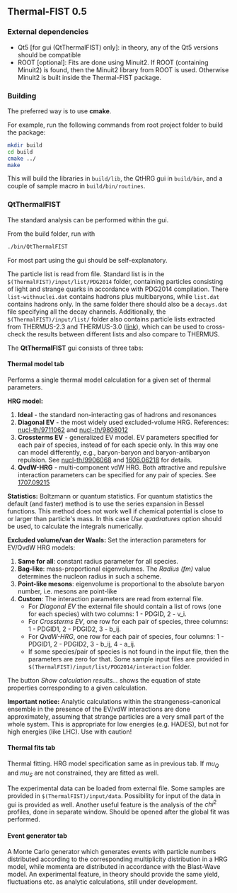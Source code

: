 ## Thermal-FIST 0.5

### External dependencies

- Qt5 [for gui (QtThermalFIST) only]: in theory, any of the Qt5 versions should be compatible
- ROOT [optional]: Fits are done using Minuit2. If ROOT (containing Minuit2) is found, then the Minuit2 library from ROOT is used. Otherwise Minuit2 is built inside the Thermal-FIST package.

### Building

The preferred way is to use **cmake**.

For example, run the following commands from root project folder to build the package:
```bash
mkdir build
cd build
cmake ../
make
```

This will build the libraries in `build/lib`, the QtHRG gui in `build/bin`,
and a couple of sample macro in `build/bin/routines`.

### QtThermalFIST

The standard analysis can be performed within the gui.

From the build folder, run with
```bash
./bin/QtThermalFIST
```

For most part using the gui should be self-explanatory. 

The particle list is read from file.
Standard list is in the `$(ThermalFIST)/input/list/PDG2014` folder, containing particles consisting of light and strange quarks in accordance with PDG2014 compilation.
There `list-withnuclei.dat` contains hadrons plus multibaryons, while `list.dat` contains hadrons only. In the same folder there should also be a `decays.dat` file specifying all the decay channels.
Additionally, the `$(ThermalFIST)/input/list/` folder also contains particle lists extracted from THERMUS-2.3 and THERMUS-3.0 ([link](http://www.phy.uct.ac.za/phy/people/academic/wheaton/research)), which can be used to cross-check the results between different lists and also compare to THERMUS.

The **QtThermalFIST** gui consists of three tabs:

#### Thermal model tab

Performs a single thermal model calculation for a given set of thermal parameters.

**HRG model:**

1. **Ideal** - the standard non-interacting gas of hadrons and resonances
2. **Diagonal EV** - the most widely used excluded-volume HRG. References: [nucl-th/9711062](https://arxiv.org/abs/nucl-th/9711062) and [nucl-th/9808012](https://arxiv.org/abs/nucl-th/9808012) 
3. **Crossterms EV** - generalized EV model. EV parameters specified for each pair of species, instead of for each specie only. In this way one can model differently, e.g., baryon-baryon and baryon-antibaryon repulsion. See [nucl-th/9906068](https://arxiv.org/abs/nucl-th/9906068) and [1606.06218](https://arxiv.org/abs/1606.06218) for details.
4. **QvdW-HRG** - multi-component vdW HRG. Both attractive and repulsive interaction parameters can be specified for any pair of species. See [1707.09215](https://arxiv.org/abs/1707.09215)

**Statistics:** Boltzmann or quantum statistics. For quantum statistics the default (and faster) method is to use the series expansion in Bessel functions. This method does not work well if chemical potential is close to or larger than particle's mass. In this case *Use quadratures* option should be used, to calculate the integrals numerically.

**Excluded volume/van der Waals:** 
Set the interaction parameters for EV/QvdW HRG models:

1. **Same for all**: constant radius parameter for all species.
2. **Bag-like**: mass-proportional eigenvolumes. The *Radius (fm)* value determines the nucleon radius in such a scheme.
3. **Point-like mesons**: eigenvolume is proportional to the absolute baryon number, i.e. mesons are point-like
4. **Custom**: The interaction parameters are read from external file. 
   * For *Diagonal EV* the external file should contain a list of rows (one for each species) with two columns: 1 - PDGID, 2 - v_i. 
   * For *Crossterms EV*, one row for each pair of species, three columns: 1 - PDGID1, 2 - PDGID2, 3 - b_ij. 
   * For *QvdW-HRG*, one row for each pair of species, four columns: 1 - PDGID1, 2 - PDGID2, 3 - b_ij, 4 - a_ij. 
   * If some species/pair of species is not found in the input file, then the parameters are zero for that. Some sample input files are provided in `$(ThermalFIST)/input/list/PDG2014/interaction` folder.

The button *Show calculation results...* shows the equation of state properties corresponding to a given calculation.

**Important notice:** Analytic calculations within the strangeness-canonical ensemble in the presence of the EV/vdW interactions are done approximately, assuming that strange particles are a very small part of the whole system. This is appropriate for low energies (e.g. HADES), but not for high energies (like LHC). Use with caution!

#### Thermal fits tab

Thermal fitting. HRG model specification same as in previous tab.
If $mu_Q$ and $mu_S$ are not constrained, they are fitted as well.

The experimental data can be loaded from external file. Some samples are provided in `$(ThermalFIST)/input/data`. Possibility for input of the data in gui is provided as well.
Another useful feature is the analysis of the $chi^2$ profiles, done in separate window. Should be opened after the global fit was performed.

#### Event generator tab

A Monte Carlo generator which generates events with particle numbers distributed according to the corresponding multiplicity distribution in a HRG model, while momenta are distributed in accordance with the Blast-Wave model. An experimental feature, in theory should provide the same yield, fluctuations etc. as analytic calculations, still under development.
